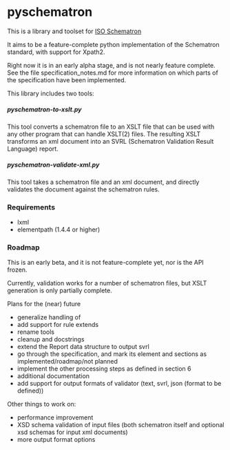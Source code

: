 # pyschematron

This is a library and toolset for [ISO Schematron](https://http://schematron.com/)

It aims to be a feature-complete python implementation of the Schematron standard, with support for Xpath2.

Right now it is in an early alpha stage, and is not nearly feature complete. See the file specification_notes.md for more information on which parts of the specification have been implemented.

This library includes two tools:

##### pyschematron-to-xslt.py

This tool converts a schematron file to an XSLT file that can be used with any other program that can handle XSLT(2) files. The resulting XSLT transforms an xml document into an SVRL (Schematron Validation Result Language) report.

##### pyschematron-validate-xml.py

This tool takes a schematron file and an xml document, and directly validates the document against the schematron rules.


### Requirements

- lxml
- elementpath (1.4.4 or higher)

### Roadmap

This is an early beta, and it is not feature-complete yet, nor is the API frozen.

Currently, validation works for a number of schematron files, but XSLT generation is only partially complete.

Plans for the (near) future
- generalize handling of <include>
- add support for rule extends
- rename tools
- cleanup and docstrings
- extend the Report data structure to output svrl
- go through the specification, and mark its element and sections as implemented/roadmap/not planned
- implement the other processing steps as defined in section 6
- additional documentation
- add support for output formats of validator (text, svrl, json (format to be defined))

Other things to work on:
- performance improvement
- XSD schema validation of input files (both schematron itself and optional xsd schemas for input xml documents) 
- more output format options
